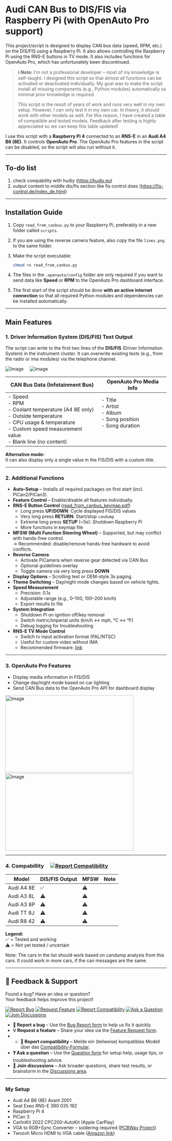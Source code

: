 # Audi CAN Bus to DIS/FIS via Raspberry Pi (with OpenAuto Pro support)

This project/script is designed to display CAN bus data (speed, RPM, etc.) on the DIS/FIS using a Raspberry Pi. It also allows controlling the Raspberry Pi using the RNS-E buttons in TV mode. It also includes functions for OpenAuto Pro, which has unfortunately been discontinued.

> **ℹ️ Note:**
> I'm not a professional developer – most of my knowledge is self-taught. I designed this script so that almost all functions can be activated or deactivated individually. My goal was to make the script install all missing components (e.g., Python modules) automatically so minimal prior knowledge is required.
> 
> This script is the result of years of work and runs very well in my own setup. However, I can only test it in my own car. In theory, it should work with other models as well. For this reason, I have created a table of compatible and tested models. Feedback after testing is highly appreciated so we can keep this table updated!

I use this script with a **Raspberry Pi 4** connected to an **RNS-E** in an **Audi A4 B6 (8E)**. It controls **OpenAuto Pro**. The OpenAuto Pro features in the script can be disabled, so the script will also run without it.

---

## To-do list

1. check compability with hudiy (https://hudiy.eu)
2. output content to middle dis/fis section like fis control does (https://fis-control.de/index_de.html)

---

## Installation Guide

1. Copy `read_from_canbus.py` to your Raspberry Pi, preferably in a new folder called `scripts`.

2. If you are using the reverse camera feature, also copy the file `lines.png` to the same folder.

3. Make the script executable:
   ```bash
   chmod +x read_from_canbus.py
   ```

4. The files in the `.openauto/config` folder are only required if you want to send data like **Speed** or **RPM** to the OpenAuto Pro dashboard interface.

5. The first start of the script should be done **with an active internet connection** so that all required Python modules and dependencies can be installed automatically.

---


## Main Features


### 1. Driver Information System (DIS/FIS) Text Output
The script can write to the first two lines of the **DIS/FIS** (Driver Information System) in the instrument cluster. It can overwrite existing texts (e.g., from the radio or ima modules) via the telephone channel.

![Image](https://github.com/user-attachments/assets/f16e3018-3c32-4819-99f9-9a51ef2f099c) &nbsp;&nbsp;&nbsp; ![Image](https://github.com/user-attachments/assets/abfc84b0-341d-49f7-b662-1df58eaa0d3d)

| **CAN Bus Data (Infotainment Bus)** | **OpenAuto Pro Media Info** |
|-------------------------------------|-----------------------------|
| - Speed<br>- RPM<br>- Coolant temperature (A4 8E only)<br>- Outside temperature<br>- CPU usage & temperature<br>- Custom speed measurement value<br>- Blank line (no content) | - Title<br>- Artist<br>- Album<br>- Song position<br>- Song duration <br> <br> <br> |


**Alternative mode:**  
It can also display only a single value in the FIS/DIS with a custom title.

---

### 2. Additional Functions

- **Auto-Setup** – Installs all required packages on first start (incl. PiCan2/PiCan3).
- **Feature Control** – Enable/disable all features individually.
- **RNS-E Button Control** ([read_from_canbus_keymap.pdf](read_from_canbus_keymap.pdf))
  - Long press **UP/DOWN**: Cycle displayed FIS/DIS values
  - Very long press **RETURN**: Start/stop `candump`
  - Extreme long press **SETUP** (~5s): Shutdown Raspberry Pi
  - More functions in keymap file
- **MFSW (Multi Function Steering Wheel)** – Supported, but may conflict with hands-free control.  
  → Recommended: disable/remove hands-free hardware to avoid conflicts.
- **Reverse Camera**
  - Activate PiCamera when reverse gear detected via CAN Bus
  - Optional guidelines overlay
  - Toggle camera via very long press **DOWN**
- **Display Options** – Scrolling text or OEM-style 3s paging.
- **Theme Switching** – Day/night mode changes based on vehicle lights.
- **Speed Measurement**
  - Precision: 0.1s
  - Adjustable range (e.g., 0–100, 100–200 km/h)
  - Export results to file
- **System Integration**
  - Shutdown Pi on ignition off/key removal
  - Switch metric/imperial units (km/h ↔ mph, °C ↔ °F)
  - Debug logging for troubleshooting
- **RNS-E TV Mode Control**
  - Switch tv input activation format (PAL/NTSC)
  - Useful for custom video without IMA
  - Recommended firmware: [link](https://rnse.pcbbc.co.uk/index.php)
---

### 3. OpenAuto Pro Features

- Display media information in FIS/DIS  
- Change day/night mode based on car lighting  
- Send CAN Bus data to the OpenAuto Pro API for dashboard display  

<img width="400" height="240" alt="Image" src="https://github.com/user-attachments/assets/01535419-f95a-4656-b91c-9c4fa2c4af94" />  &nbsp;&nbsp;&nbsp; <img width="400" height="240" alt="Image" src="https://github.com/user-attachments/assets/4f004626-ab8b-4a4a-9990-ed9ffc31d536" />

---

### 4. Compabillity &nbsp;&nbsp;&nbsp; [![Report Compatibility](https://img.shields.io/badge/🚗%20Report%20Compatibility-orange)](https://github.com/noobychris/audi-can-rpi/issues/new?labels=compatibility&template=report_compatibility.yml)

| Model        | DIS/FIS Output | MFSW | Note |
|--------------|----------------|-------|------|
| Audi A4 8E   | ✅              | ⚠️     |      |
| Audi A3 8L   | ⚠️              | ⚠️     |      |
| Audi A3 8P   | ⚠️              | ⚠️     |      |
| Audi TT 8J   | ⚠️              | ⚠️     |      |
| Audi R8 42   | ⚠️              | ⚠️     |      |



**Legend:**  
✅ = Tested and working  
⚠️ = Not yet tested / uncertain 

Note: The cars in the list should work based on candump analysis from this cars. It could work in more cars, if the can messages are the same.

---

## 📨 Feedback & Support

Found a bug? Have an idea or question?  
Your feedback helps improve this project!

[![Report Bug](https://img.shields.io/badge/🐞%20Report%20Bug-red)](https://github.com/noobychris/audi-can-rpi/issues/new?template=bug_report.yml&labels=bug)
[![Request Feature](https://img.shields.io/badge/💡%20Request%20Feature-blue)](https://github.com/noobychris/audi-can-rpi/issues/new?template=feature_request.yml&labels=enhancement)
[![Report Compatibility](https://img.shields.io/badge/🚗%20Report%20Compatibility-orange)](https://github.com/noobychris/audi-can-rpi/issues/new?labels=compatibility&template=report_compatibility.yml)
[![Ask a Question](https://img.shields.io/badge/❓%20Ask%20a%20Question-purple)](https://github.com/noobychris/audi-can-rpi/issues/new?template=question.yml&labels=question)
[![Join Discussions](https://img.shields.io/badge/💬%20Join%20Discussions-green)](https://github.com/noobychris/audi-can-rpi/discussions)

- **🐞 Report a bug** – Use the [Bug Report form](https://github.com/noobychris/audi-can-rpi/issues/new?template=bug_report.yml&labels=bug) to help us fix it quickly.
- **💡 Request a feature** – Share your idea via the [Feature Request form](https://github.com/noobychris/audi-can-rpi/issues/new?template=feature_request.yml&labels=enhancement).
- - **🚗 Report compatibility** – Melde ein (teilweise) kompatibles Modell über das [Compatibility-Formular](https://github.com/noobychris/audi-can-rpi/issues/new?labels=compatibility&template=report_compatibility.yml).
- **❓ Ask a question** – Use the [Question form](https://github.com/noobychris/audi-can-rpi/issues/new?template=question.yml&labels=question) for setup help, usage tips, or troubleshooting advice.
- **💬 Join discussions** – Ask broader questions, share test results, or brainstorm in the [Discussions area](https://github.com/noobychris/audi-can-rpi/discussions).

---

### My Setup

- Audi A4 B6 (8E) Avant 2001  
- Seat Exeo RNS-E 3R0 035 192  
- Raspberry Pi 4  
- PiCan 3  
- CarlinKit 2022 CPC200-AutoKit (Apple CarPlay)  
- VGA to RGB+Sync Converter – soldering required ([PCBWay Project](https://www.pcbway.com/project/shareproject/VGA_to_RGB_Sync_Converter_f202899d.html))  
- Twozoh Micro HDMI to VGA cable ([Amazon link](https://www.amazon.de/dp/B0CC9CVRDV))  
